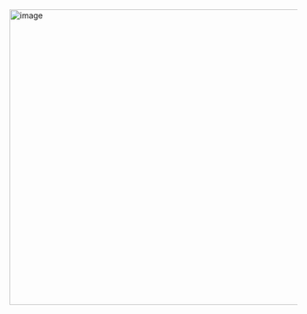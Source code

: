 <img width="552" height="518" alt="image" src="https://github.com/user-attachments/assets/6a2c2ec5-259c-4b0c-8c28-b17691382a90" />
